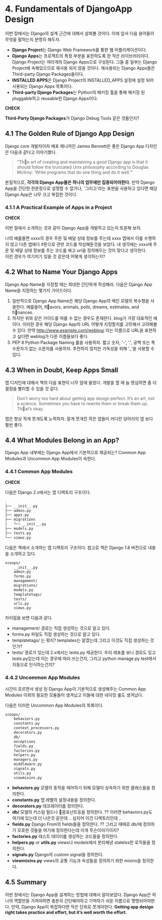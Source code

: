 # 4. Fundamentals of DjangoApp Design

이번 장에서는 Django의 설계 근간에 대해서 살펴볼 것이다. 이에 앞서 다음 용어들이 무엇을 말하는지 분명히 해두자. 

* **Django Project**는 Django Web Framework를 통한 웹 어플리케이션이다.  
* **Django Apps**는 프로젝트의 특정 부분을 표한하도록 한 작은 라이브러리이다. Django Project는 여러개의 Django Apps으로 구성된다. 그들 중 일부는 Django Project에 속해있으므로 재사용 되지 않을 것이다. 재사용되는 Django Apps들은 Third-party Django Packages들이다.  
* **INSTALLED APPS**은 Django Project의 INSTALLED_APPS 설정에 설정 되어 사용되는 Django Apps 목록이다.  
* **Third-party Django Packages**는 Python의 패키징 툴을 통해 패키징 된 pluggable하고 reusable한 Django Apps이다. 

**CHECK**

**Third-Party Django Packages**가 Django Debug Tools 같은 것들인지?

## 4.1 The Golden Rule of Django App Design

Django core 개발자이자 배포 메니저인 James Bennett은 좋은 Django App 디자인은 다음과 같다고 이야기했다. 

>“Th􏰀e art of creating and maintaining a good Django app is that it should follow the truncated Unix philosophy according to Douglas McIlroy: ‘Write programs that do one thing and do it well.”’

본질적으로, **각각의 Django App들은 하나의 업무에만 집중되어야한다.** 만약 Django App을 간단한 한문장으로 설명할 수 없거나, '그리고'라는 표현을 사용하고 있다면 해당 Django App은 너무 크고 복잡한 것이다.

### 4.1.1 A Practical Example of Apps in a Project

**CHECK**

이번 절에서 소개하는 것과 같이 Django App을 개발하고 있는지 토론해 보자. 

나의 예를들면 xxxx의 경우 주문 및 배달 상태 정보를 주는데 xxxx 앱에서 이를 수행하지 않고 다른 앱에다 if문으로 관련 코드를 작성해둔것을 보았다. 
내 생각에는 xxxx에 주문 및 배달 상태 정보를 주는 코드를 짜고 url을 정의해두는 것이 맞다고 생각한다.  
이런 경우가 여기저기 있을 것 같은데 어떻게 생각하는지?

## 4.2 What to Name Your Django Apps

Django App Name을 지정할 때는 최대한 간단하게 작성해라. 다음은 Django App Name을 지정하는 몇가지 가이드이다.   

1. 일반적으로 Django App Name은 해당 Django App의 메인 모델의 복수형을 사용한다. 예를들어, fl􏰋avors, animals, polls, dreams, estimates, and fi􏰁nances.
2. 하지만 위와 같은 가이드를 따를 수 없는 경우도 존재한다. blog가 가장 대표적인 예이다. 이러한 경우 해당 Django App의 URL 어떻게 지정할지를 고민해서 고려해볼 수 있다. 만약 http://www.example.com/weblog/ 라는 이름으로 URL을 표현하고 싶다면 weblog가 다른 이름들보다 좋다.
3. PEP 8 Python Package Naming 룰을 사용하자. 짧고 숫자, '-', '.', 공백 또는 특수문자가 없는 소문자를 사용하자. 추천하지 않지만 가독성을 위해 '_'을 사용할 수 있다.  


## 4.3 When in Doubt, Keep Apps Small

앱 디자인에 대해서 책의 다음 표현이 너무 맘에 들었다. 개발을 할 때 늘 명심하면 좀 더 결정을 빨리할 수 있을 것 같다. 

>Don’t worry too hard about getting app design perfect. It’s an art, not a science. Sometimes you have to rewrite them or break them up. Th􏰀at’s okay.

앱은 항상 작게 쪼개도록 노력하자. 잘게 쪼개진 작은 앱들이 커다란 덩어리의 앱 보다 훨씬 좋다.  

## 4.4 What Modules Belong in an App?

Django App 내부에는 Django App에서 기본적으로 제공되는? Common App Modules과 Uncommon App Modules이 속한다.  

### 4.4.1 Common App Modules

**CHECK** 

다음은 Django 2.x에서는 앱 디렉토리 구조이다. 

```bash
.
├── __init__.py
├── admin.py
├── apps.py
├── migrations
│   └── __init__.py
├── models.py
├── tests.py
└── views.py
```

다음은 책에서 소개하는 앱 디렉토리 구조이다. 참고로 책은 Django 1.8 버전으로 내용을 소개하고 있다.

```bash
scoops/
    __init__.py
    admin.py
    forms.py
    management/
    migrations/
    models.py
    templatetags/
    tests/
    urls.py
    views.py
```

차이점을 보면 다음과 같다. 

* management/ 경로는 직접 생성하는 것으로 알고 있다. 
* forms.py 파일도 직접 생성하는 것으로 알고 있다. 
* templatetags/ 는 뭐지? templates는 알겠는데 그리고 이것도 직접 생성하는 것인가?
* tests/ 경로가 있는데 2.x에서는 tests.py 제공한다. 우리 레포를 보니 경로도 있고 tests.py있는데 이는 경우에 따라 쓰는건지, 그리고 python manage.py test에서 자동으로 인식하는건지?

### 4.4.2 Uncommon App Modules

시간이 흐르면서 생성 된 Django App이 기본적으로 생성해주는 Common App Modules 이외의 필요한 모듈들이 생겨났고 이들에 대한 네이밍 룰도 생겨났다.  

다음은 이러한 Uncommon App Modules의 목록이다.

```bash
scoops/
    behaviors.py
    constants.py
    context_processors.py
    decorators.py
    db/
    exceptions
    fields.py
    factories.py
    helpers.py
    managers.py
    middleware.py
    signals.py
    utils.py
    viewmixins.py
```

* **behaviors.py** 모델의 동작을 제어하기 위해 모델이 상속하기 위한 클래스들을 정의한다. 
* **constants.py** 앱 레벨의 설정내용을 정의한다.
* **decorators.py** 데코레이터를 정의한다. 
* **db/** 모델의 커스텀 필드나 􏰁콤포넌트등을 정의한다. ?? 이러면 behaviors.py도 여기에 있는데 더 나은것 같은데 .. 심지어 이건 디렉토리인데 ..
* **fields.py** Django From의 fields들을 정의한다. ?? 그리고 때때로 db/에 정의하기 모호한 것들을 여기에 정의한다는데 이게 무슨이야기이지?
* **factories.py** 테스트 데이터를 생성하는 코드들을 정의한다. 
* **helpers.py** or **utils.py** views나 models에서 분리해낸 statelss한 로직들을 정의한다. 
* **signals.py**  Django의 custom signal을 정의한다. 
* **viewmixins.py** views의 공통 기능과 속성들을 정의하기 위한 mixins을 정의한다.

## 4.5 Summary

이번 장에서는 Django App을 설계하는 방법에 대해서 알아보았다. Django App은 하나의 역할만을 가져야하면 충분히 간단해야하고 기억하기 쉬운 이름으로 명명되어야한다. 만약, Django App이 복잡하다면 작은 단위로 쪼개야한다. **Getting app design right takes practice and effort, but it’s well worth the effort.**